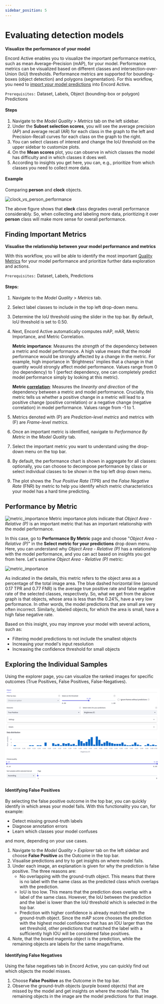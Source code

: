 ```yaml
---
sidebar_position: 5
---
```


# Evaluating detection models

**Visualize the performance of your model**

Encord Active enables you to visualize the important performance metrics, such as mean Average-Precision (mAP), for your model.
Performance metrics can be visualized based on different classes and intersection-over-Union (IoU) thresholds.
Performance metrics are supported for bounding-boxes (object detection) and polygons (segmentation). For this workflow, 
you need to [import your model predictions](../sdk/importing-model-predictions.mdx) into Encord Active.

`Prerequisites:` Dataset, Labels, Object (bounding-box or polygon) Predictions

#### Steps

1. Navigate to the _Model Quality_ > _Metrics_ tab on the left sidebar.
2. Under the **Subset selection scores**, you will see the average precision (AP) and average recall (AR) for each class in the graph to the left
   and Precision-Recall curves for each class on the graph to the right.
3. You can select classes of interest and change the IoU threshold on the upper sidebar to customize plots.
4. On the **Mean scores** plot, you can observe in which classes the model has difficulty and in which classes it does well.
5. According to insights you get here, you can, e.g., prioritize from which classes you need to collect more data.

#### Example

Comparing **person** and **clock** objects.

![clock_vs_person_performance](../images/clock_vs_person_performance.png)

The above figure shows that __clock__ class degrades overall performance considerably. So, when 
collecting and labeling more data, prioritizing it
over __person__ class will make more sense for overall performance.

## Finding Important Metrics

**Visualise the relationship between your model performance and metrics**

With this workflow, you will be able to identify the most important [Quality Metrics](/category/quality-metrics) for 
your model performance and prioritize further data exploration and actions.

`Prerequisites:` Dataset, Labels, Predictions

#### Steps:

1. Navigate to the _Model Quality_ > _Metrics_ tab.
2. Select label classes to include in the top left drop-down menu.
3. Determine the IoU threshold using the slider in the top bar. By default, IoU threshold is set to 0.50.
4. Next, Encord Active automatically computes mAP, mAR, Metric Importance, and Metric Correlation.

   **Metric importance**: Measures the _strength_ of the dependency between a metric and model
   performance. A high value means that the model performance would be strongly affected by
   a change in the metric. For example, high importance in 'Brightness' implies that a change
   in that quantity would strongly affect model performance. Values range from 0 (no dependency)
   to 1 (perfect dependency, one can completely predict model performance simply by looking
   at this metric).

   **Metric [correlation](https://en.wikipedia.org/wiki/Correlation)**: Measures the _linearity
   and direction_ of the dependency between a metric and model performance.
   Crucially, this metric tells us whether a positive change in a metric
   will lead to a positive change (positive correlation) or a negative change (negative correlation)
   in model performance. Values range from -1 to 1.

5. Metrics denoted with (P) are _Prediction-level metrics_ and metrics with (F) are _Frame-level metrics_.
6. Once an important metric is identified, navigate to _Performance By Metric_ in the _Model Quality_ tab.
7. Select the important metric you want to understand using the drop-down menu on the top bar.
8. By default, the performance chart is shown in aggregate for all classes: optionally, you can choose to decompose 
performance by class or select individual classes to be shown in the top left drop down menu.
9. The plot shows the _True Positive Rate_ (TPR) and the _False Negative Rate_ (FNR) by metric to help you identify 
which metric characteristics your model has a hard time predicting.

## Performance by Metric

![metric_importance](../images/index_importance.png)
Metric importance plots indicate that _Object Area - Relative (P)_ is an important metric that has an important relationship
with the model performance.

In this case, go to **Performance By Metric** page and choose "_Object Area - Relative (P)_" in the **Select metric for 
your predictions** drop down menu.
Here, you can understand why _Object Area - Relative (P)_ has a relationship with the model performance, and you can 
act based on insights you got from here.
Let's examine _Object Area - Relative (P)_ metric:

![metric_importance](../images/object_area_relative_performance.png)

As indicated in the details, this metric refers to the object area as a percentage of the total image area.
The blue dashed horizontal line (around 0.17 TPR and 0.77 FNR) is the average true positive rate and false negative 
rate of the selected classes, respectively.
So, what we get from the above graph is that objects, whose area is less than the 0.24%, have a very low performance.
In other words, the model predictions that are small are very often incorrect.
Similarly, labeled objects, for which the area is small, have a high false negative rate.

Based on this insight, you may improve your model with several actions, such as:

- Filtering model predictions to not include the smallest objects
- Increasing your model's input resolution
- Increasing the confidence threshold for small objects


## Exploring the Individual Samples

Using the explorer page, you can visualize the ranked images for specific outcomes (True 
Positives, False Positives, False-Negatives).

![metric_importance](../images/workflows/evaluate-detection-model/img_1.png)

#### Identifying False Positives 

By selecting the false positive outcome in the top bar, you can quickly identify in which areas your model fails. With this
functionality you can, for example:

- Detect missing ground-truth labels
- Diagnose annotation errors
- Learn which classes your model confuses

and more, depending on your use cases.

1. Navigate to the _Model Quality_ > _Explorer_ tab on the left sidebar and choose __False Positive__ as the Outcome in 
the top bar.
2. Visualise predictions and try to get insights on where model fails.
3. Under each image, an explanation is given for why the prediction is false positive. The three reasons are:
   - No overlapping with the ground-truth object. This means that there is no label with the same class as the predicted
     class which overlaps with the prediction.
   - IoU is too low. This means that the prediction does overlap with a label of the same class. However, the IoU
     between the prediction and the label is lower than the IoU threshold which is selected in the top bar.
   - Prediction with higher confidence is already matched with the ground-truth object.
     Since the mAP score chooses the prediction with the highest model confidence that has an IOU larger than the set 
   threshold, other predictions that matched the label with a sufficiently high IOU will be considered false positives.
4. Note, that the boxed magenta object is the prediction, while the remaining objects are labels for the same
   image/frame.


#### Identifying False Negatives

Using the false negatives tab in Encord Active, you can quickly find out which objects the model misses.

1. Choose __False Positive__ as the Outcome in the top bar.
2. Observe the ground-truth objects (purple boxed objects) that are missed by the model and get insights on where the 
model fails. The remaining objects in the image are the model predictions for that image.

